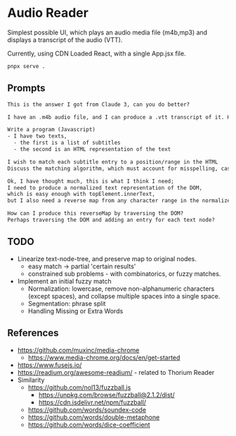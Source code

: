 # Audio Reader

Simplest possible UI, which plays an audio media file (m4b,mp3) and displays a transcript of the audio (VTT).

Currently, using CDN Loaded React, with a single App.jsx file.

```bash
pnpx serve .
```

## Prompts

```txt
This is the answer I got from Claude 3, can you do better?

I have an .m4b audio file, and I can produce a .vtt transcript of it. How can I play that in a browser. Ideally the transcript's text would be in a scrolling area, and current transcript test would be highlighted
```

```txt
Write a program (Javascript)
- I have two texts,
  - the first is a list of subtitles
  - the second is an HTML representation of the text

I wish to match each subtitle entry to a position/range in the HTML
Discuss the matching algorithm, which must account for misspelling, case, missing/extra punctuation etc.
```

```txt
Ok, I have thought much, this is what I think I need;
I need to produce a normalized text representation of the DOM,
which is easy enough with topElement.innerText,
but I also need a reverse map from any character range in the normalized text to the original DOM node.

How can I produce this reverseMap by traversing the DOM?
Perhaps traversing the DOM and adding an entry for each text node?
```

## TODO

- Linearize text-node-tree, and preserve map to original nodes.
  - easy match -> partial 'certain results'
  - constrained sub problems - with combinatorics, or fuzzy matches.
- Implement an initial fuzzy match
  - Normalization: lowercase, remove non-alphanumeric characters (except spaces), and collapse multiple spaces into a single space.
  - Segmentation: phrase split
  - Handling Missing or Extra Words

## References

- <https://github.com/muxinc/media-chrome>
  - <https://www.media-chrome.org/docs/en/get-started>
- <https://www.fusejs.io/>
- <https://readium.org/awesome-readium/> - related to Thorium Reader
- Similarity
  - <https://github.com/nol13/fuzzball.js>
    - <https://unpkg.com/browse/fuzzball@2.1.2/dist/>
    - <https://cdn.jsdelivr.net/npm/fuzzball/>
  - <https://github.com/words/soundex-code>
  - <https://github.com/words/double-metaphone>
  - <https://github.com/words/dice-coefficient>
